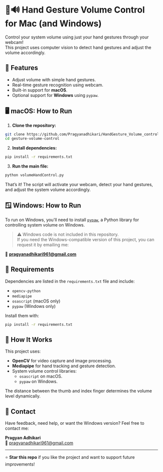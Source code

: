 # 🤚🔊 Hand Gesture Volume Control for Mac (and Windows)

Control your system volume using just your hand gestures through your webcam!  
This project uses computer vision to detect hand gestures and adjust the volume accordingly.

## 🚀 Features
- Adjust volume with simple hand gestures.
- Real-time gesture recognition using webcam.
- Built-in support for **macOS**.
- Optional support for **Windows** using `pypaw`.

## 🖥️ macOS: How to Run

1. **Clone the repository:**

```bash
git clone https://github.com/Pragyanadhikari/HandGesture_Volume_control.git
cd gesture-volume-control
```

2. **Install dependencies:**

```bash
pip install -r requirements.txt
```

3. **Run the main file:**

```bash
python volumeHandControl.py
```

That’s it! The script will activate your webcam, detect your hand gestures, and adjust the system volume accordingly.

## 🪟 Windows: How to Run

To run on Windows, you'll need to install [`pypaw`](https://pypi.org/project/pypaw/), a Python library for controlling system volume on Windows.

> ⚠️ Windows code is not included in this repository.  
> If you need the Windows-compatible version of this project, you can request it by emailing me:

📧 **pragyanadhikari961@gmail.com**

## 📆 Requirements

Dependencies are listed in the `requirements.txt` file and include:
- `opencv-python`
- `mediapipe`
- `osascript` (macOS only)
- `pypaw` (Windows only)

Install them with:

```bash
pip install -r requirements.txt
```

## 🧠 How It Works

This project uses:
- **OpenCV** for video capture and image processing.
- **Mediapipe** for hand tracking and gesture detection.
- System volume control libraries:
  - `osascript` on macOS.
  - `pypaw` on Windows.

The distance between the thumb and index finger determines the volume level dynamically.

## 📨 Contact

Have feedback, need help, or want the Windows version? Feel free to contact me:

**Pragyan Adhikari**  
📧 pragyanadhikari961@gmail.com

---

⭐ **Star this repo** if you like the project and want to support future improvements!

